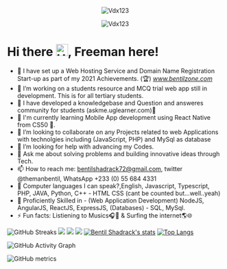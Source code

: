   
  
  
  <p align="center"> <img src="https://komarev.com/ghpvc/?username=Vdx123&label=Profile%20views&color=e91e63&style=flat" alt="Vdx123" /> </p>
<p align="center"> <img src="https://img.shields.io/github/followers/Vdx123?style=social" alt="Vdx123" /> </p>

  
# Hi there <img src="https://user-images.githubusercontent.com/1303154/88677602-1635ba80-d120-11ea-84d8-d263ba5fc3c0.gif" width="28px" alt="Hello gif">, Freeman here!


- 🔭 I have set up a Web Hosting Service and Domain Name Registration Start-up as part of my 2021 Achievements. (🏆) *_www.bentilzone.com_*
- 🌱 I’m  working on a students resource and MCQ trial web app still in development. This is for all tertiary students. 
- 🌱 I have developed a knowledgebase and Question and answeres community for students (askme.uglearner.com)🎉
- 🌱 I'm currently learning Mobile App development using React Native from CS50 💫.
- 👯 I’m looking to collaborate on any Projects related to web Applications with technolgies including (JavaScript, PHP) and MySql as database
- 🤔 I’m looking for help with advancing my Codes.
- 💬 Ask me about solving problems and building innovative ideas through Tech.
- 📫 How to reach me: bentilshadrack72@gmail.com, twitter @themanbentil, WhatsApp +233 (0) 55 684 4331
- 🦾 Computer languages I can speak?,English, Javascript, Typescript, PHP, JAVA, Python, C++ - HTML CSS (cant be counted but...well..yeah)
- 🌌 Proficiently Skilled in - (Web Application Development) NodeJS, AngularJS, ReactJS, ExpressJS, (Databases) - SQL, MySql.
- ⚡ Fun facts: Listiening to Musics🎧🎵 & Surfing the internet🌎🌐 





![GitHub Streaks](http://github-readme-streak-stats.herokuapp.com?user=Vdx123&theme=dracula&hide_border=true)
![](https://github-profile-summary-cards.vercel.app/api/cards/profile-details?username=Vdx123&theme=github_dark)
![](https://github-profile-summary-cards.vercel.app/api/cards/repos-per-language?username=Vdx123&theme=github_dark)
![](https://github-profile-summary-cards.vercel.app/api/cards/most-commit-language?username=Vdx123&theme=github_dark)
[![Bentil Shadrack's stats](https://github-readme-stats.vercel.app/api?username=Vdx123&show_icons=true&theme=github_dark)](https://github.com/qbentil)
[![Top Langs](https://github-readme-stats.vercel.app/api/top-langs/?username=Vdx123&layout=compact&langs_count=10&theme=github_dark&hide_border=true&count-private=true)](https://github.com/qbentil)
 
![GitHub Activity Graph](https://activity-graph.herokuapp.com/graph?username=Vdx123&theme=dracula)  

![GitHub metrics](https://metrics.lecoq.io/qbentil) 


